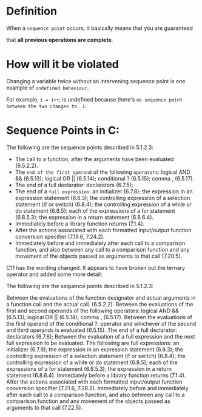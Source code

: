 # Definition
When a `sequence point` occurs, it basically means that you are guaranteed 

that **all previous operations are complete**.

# How will it be violated
Changing a variable twice without an intervening sequence point is one example of `undefined behaviour`.

For example, `i = i++`; is undefined because there's `no sequence point between the two changes to  i`.

# Sequence Points in C:
The following are the sequence points described in 5.1.2.3:

- The call to a function, after the arguments have been evaluated (6.5.2.2).
- The `end of the first operand` of the following `operators`: logical AND && (6.5.13); logical OR || (6.5.14); conditional ? (6.5.15); comma , (6.5.17).
- The end of a full declarator: declarators (6.7.5);
- The end of a `full expression`: an initializer (6.7.8); the expression in an expression statement (6.8.3); the controlling expression of a selection statement (if or switch) (6.8.4); the controlling expression of a while or do statement (6.8.5); each of the expressions of a for statement (6.8.5.3); the expression in a return statement (6.8.6.4).
- Immediately before a library function returns (7.1.4).
- After the actions associated with each formatted input/output function conversion specifier (7.19.6, 7.24.2).
- Immediately before and immediately after each call to a comparison function, and also between any call to a comparison function and any movement of the objects passed as arguments to that call (7.20.5).

C11 has the wording changed. It appears to have broken out the ternary operator and added some more detail:

The following are the sequence points described in 5.1.2.3:

Between the evaluations of the function designator and actual arguments in a function call and the actual call. (6.5.2.2).
Between the evaluations of the first and second operands of the following operators: logical AND && (6.5.13); logical OR || (6.5.14); comma , (6.5.17).
Between the evaluations of the first operand of the conditional ?: operator and whichever of the second and third operands is evaluated (6.5.15).
The end of a full declarator: declarators (6.7.6);
Between the evaluation of a full expression and the next full expression to be evaluated. The following are full expressions: an initializer (6.7.9); the expression in an expression statement (6.8.3); the controlling expression of a selection statement (if or switch) (6.8.4); the controlling expression of a while or do statement (6.8.5); each of the expressions of a for statement (6.8.5.3); the expression in a return statement (6.8.6.4).
Immediately before a library function returns (7.1.4).
After the actions associated with each formatted input/output function conversion specifier (7.21.6, 7.28.2).
Immediately before and immediately after each call to a comparison function, and also between any call to a comparison function and any movement of the objects passed as arguments to that call (7.22.5).